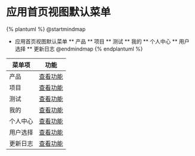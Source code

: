# 应用首页视图默认菜单



{% plantuml %}
@startmindmap
* 应用首页视图默认菜单
** 产品
** 项目
** 测试
** 我的
** 个人中心
** 用户选择
** 更新日志
@endmindmap
{% endplantuml %}




| 菜单项      |  功能  |
| --------   |   ----  |
|产品|[查看功能](func/ProductMobMDView.md)|
|项目|[查看功能](func/ProjectMobMDView.md)|
|测试|[查看功能](func/ProductTestMobMDView.md)|
|我的|[查看功能](func/IbzMyTerritoryMobTabExpView.md)|
|个人中心|[查看功能](func/UserUserCenterMobEditView.md)|
|用户选择|[查看功能](func/UserMobPickupView.md)|
|更新日志|[查看功能](func/BuildLogMobMDView.md)|

